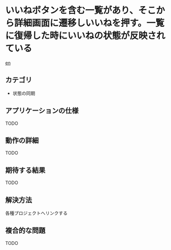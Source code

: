 # いいねボタンを含む一覧があり、そこから詳細画面に遷移しいいねを押す。一覧に復帰した時にいいねの状態が反映されている

[en](README.md)


## カテゴリ

- 状態の同期

## アプリケーションの仕様

TODO

## 動作の詳細

TODO

## 期待する結果

TODO

## 解決方法

各種プロジェクトへリンクする


## 複合的な問題

TODO